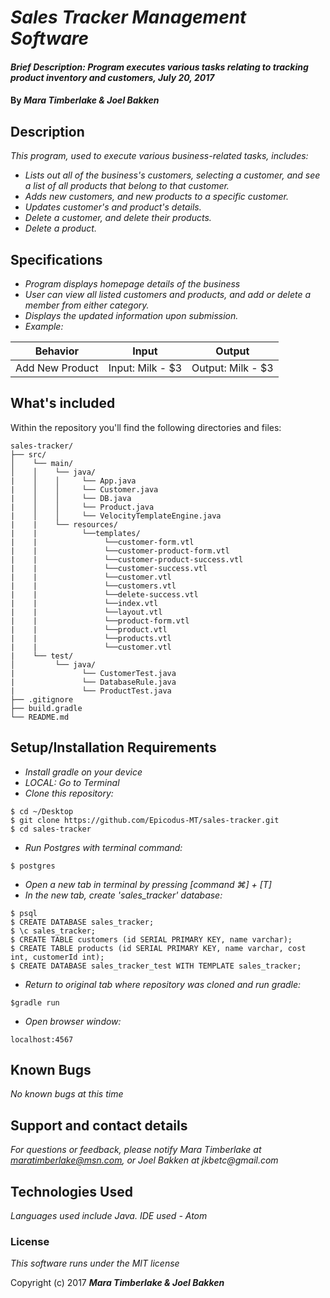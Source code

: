 # _Sales Tracker Management Software_

#### _Brief Description: Program executes various tasks relating to tracking product inventory and customers, July 20, 2017_

#### By _**Mara Timberlake & Joel Bakken**_

## Description
_This program, used to execute various business-related tasks, includes:_
* _Lists out all of the business's customers, selecting a customer, and see a list of all products that belong to that customer._
* _Adds new customers, and new products to a specific customer._
* _Updates customer's and product's details._
* _Delete a customer, and delete their products._
* _Delete a product._

## Specifications
* _Program displays homepage details of the business_
* _User can view all listed customers and products, and add or delete a member from either category._
* _Displays the updated information upon submission._
* _Example:_

|Behavior|Input|Output|
|---|---|---|
|Add New Product|Input: Milk - $3|Output: Milk - $3|

## What's included
Within the repository you'll find the following directories and files:
```
sales-tracker/
├── src/
│    └── main/
│    │    └── java/
|    │    │     └── App.java
|    │    │     └── Customer.java
|    │    │     └── DB.java
|    │    │     └── Product.java
|    │    │     └── VelocityTemplateEngine.java
|    |    └── resources/
|    |          └──templates/
|    |               └──customer-form.vtl
|    |               └──customer-product-form.vtl
|    |               └──customer-product-success.vtl
|    |               └──customer-success.vtl
|    |               └──customer.vtl
|    |               └──customers.vtl
|    |               └──delete-success.vtl
|    |               └──index.vtl
|    |               └──layout.vtl
|    |               └──product-form.vtl
|    |               └──product.vtl
|    |               └──products.vtl
|    |               └──customer.vtl
|    └── test/
│         └── java/
|               └── CustomerTest.java
|               └── DatabaseRule.java
|               └── ProductTest.java
├── .gitignore
├── build.gradle
└── README.md
```

## Setup/Installation Requirements

* _Install gradle on your device_
* _LOCAL: Go to Terminal_
* _Clone this repository:_
```
$ cd ~/Desktop
$ git clone https://github.com/Epicodus-MT/sales-tracker.git
$ cd sales-tracker
```
* _Run Postgres with terminal command:_
```
$ postgres
```
* _Open a new tab in terminal by pressing [command ⌘] + [T]_
* _In the new tab, create 'sales_tracker' database:_
```
$ psql
$ CREATE DATABASE sales_tracker;
$ \c sales_tracker;
$ CREATE TABLE customers (id SERIAL PRIMARY KEY, name varchar);
$ CREATE TABLE products (id SERIAL PRIMARY KEY, name varchar, cost int, customerId int);
$ CREATE DATABASE sales_tracker_test WITH TEMPLATE sales_tracker;

```
* _Return to original tab where repository was cloned and run gradle:_
```
$gradle run
```
* _Open browser window:_
```
localhost:4567
```

## Known Bugs

_No known bugs at this time_

## Support and contact details

_For questions or feedback, please notify Mara Timberlake at maratimberlake@msn.com, or Joel Bakken at jkbetc@gmail.com_

## Technologies Used

_Languages used include Java. IDE used - Atom_

### License

*This software runs under the MIT license*

Copyright (c) 2017 **_Mara Timberlake & Joel Bakken_**
